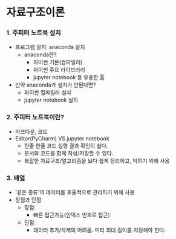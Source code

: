 # 자료구조이론

### 1. 주피터 노트북 설치
- 프로그램 설치: anaconda 설치
    + anaconda란?
        * 파이썬 기본(컴파일러)
        * 파이썬 주요 라이브러리
        * jupyter notebook 등 유용한 툴
- 만약 anaconda가 설치가 안된다면?
    + 파이썬 컴파일러 설치
    + jupyter notebook 설치

### 2. 주피터 노트북이란? 
- 마크다운, 코드
- Editor(PyCharm) VS jupyter notebook
    + 한줄 한줄 코드 실행 결과 확인이 쉽다.
    + 문서와 코드를 함께 작성/저장할 수 있다.
    + 복잡한 자료구조/알고리즘을 보다 쉽게 정리하고, 익히기 위해 사용

### 3. 배열
- '같은 종류'의 데이터를 효율적으로 관리하기 위해 사용
- 장점과 단점
    + 장점:
        * 빠른 접근가능(인덱스 번호로 접근)
    + 단점:
        * 데이터 추가/삭제의 어려움. 미리 최대 길이를 지정해야 한다.